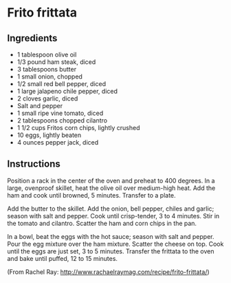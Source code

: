 # Frito frittata

## Ingredients

* 1 tablespoon olive oil
* 1/3 pound ham steak, diced
* 3 tablespoons butter
* 1 small onion, chopped
* 1/2 small red bell pepper, diced
* 1 large jalapeno chile pepper, diced
* 2 cloves garlic, diced
* Salt and pepper
* 1 small ripe vine tomato, diced
* 2 tablespoons chopped cilantro
* 1 1/2 cups Fritos corn chips, lightly crushed
* 10 eggs, lightly beaten
* 4 ounces pepper jack, diced

## Instructions

Position a rack in the center of the oven and preheat to 400 degrees. In a large, ovenproof skillet, heat the olive oil over medium-high heat. Add the ham and cook until browned, 5 minutes. Transfer to a plate.

Add the butter to the skillet. Add the onion, bell pepper, chiles and garlic; season with salt and pepper. Cook until crisp-tender, 3 to 4 minutes. Stir in the tomato and cilantro. Scatter the ham and corn chips in the pan.

In a bowl, beat the eggs with the hot sauce; season with salt and pepper. Pour the egg mixture over the ham mixture. Scatter the cheese on top. Cook until the eggs are just set, 3 to 5 minutes. Transfer the frittata to the oven and bake until puffed, 12 to 15 minutes.

(From Rachel Ray: http://www.rachaelraymag.com/recipe/frito-frittata/)
